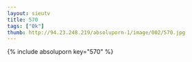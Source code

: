 ```yaml
--- 
layout: sieutv
title: 570
tags: ["0k"]
thumb: http://94.23.248.219/absoluporn-1/image/002/570.jpg
---
```

{% include absoluporn key="570" %} 
